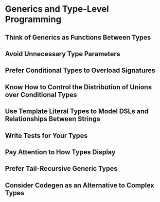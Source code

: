 # Generics and Type-Level Programming

## Think of Generics as Functions Between Types

## Avoid Unnecessary Type Parameters

## Prefer Conditional Types to Overload Signatures

## Know How to Control the Distribution of Unions over Conditional Types

## Use Template Literal Types to Model DSLs and Relationships Between Strings

## Write Tests for Your Types

## Pay Attention to How Types Display

## Prefer Tail-Recursive Generic Types

## Consider Codegen as an Alternative to Complex Types